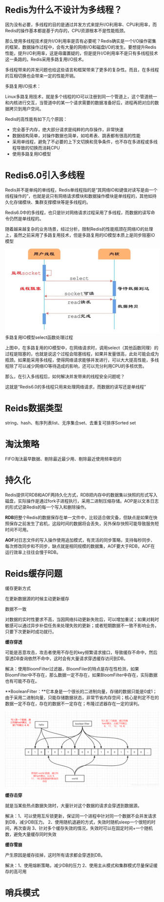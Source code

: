 # Redis为什么不设计为多线程？

因为没有必要，多线程的目的是通过并发方式来提升I/O利用率、CPU利用率，而Redis的操作基本都是基于内存的，CPU资源根本不是性能瓶颈。

那么使用多线程技术提升I/O利用率是否有必要呢？Redis确实是一个I/O操作密集的框架，数据操作过程中，会有大量的网络I/O和磁盘I/O的发生。要想提升Redis性能，提升I/O利用率，这是毋庸置疑的，但是提升I/O利用率不是只有多线程技术这一条路的。Redis采用多路复用I/O技术。

多线程带来的并发问题也给这些语言和框架带来了更多的复杂性。而且，在多线程的互相切换也会带来一定的性能开销。

多路复用I/O技术：

Linux多路复用技术，就是多个线程的IO可以注册到同一个管道上，这个管道统一和内核进行交互，当管道中的某一个请求需要的数据准备好后，进程再把对应的数据拷贝到用户空间。

Redis的高性能有如下几个原因：

- 完全基于内存，绝大部分请求是纯粹的内存操作，非常快速
- 数据结构简单，对操作数据也简单，如哈希表、跳表都有很高的性能
- 采用单线程，避免了不必要的上下文切换和竞争条件，也不存在多进程或多线程导致的切换而消耗CPU
- 使用多路复用IO模型

# Redis6.0引入多线程

Redis并不是单纯的单线程，Redis单线程指的是“其网络IO和键值对读写是由一个线程操作的”，也就是说只有网络请求模块和数据操作模块是单线程的，其他如持久化存储模块、集群支撑模块等是多线程的。

Redis6.0中的多线程，也只是针对网络请求过程采用了多线程，而数据的读写命令仍然是单线程的。

随着越来越复杂的业务场景，经过分析，限制Redis的性能瓶颈在网络IO的处理上，虽然之前采用了多路复用技术，但是多路复用的IO模型本质上是同步阻塞IO模型

![image-20210327094649232](浅谈redis.assets/image-20210327094649232.png)
										多路复用IO模型select函数处理过程

上图中，在多路复用的IO模型中，在网络请求时，调用select（其他函数同理）的过程是阻塞的，也就是说这个过程会阻塞线程，如果并发量很高，此处可能会成为瓶颈。如果能采用多线程，使得网络请求能够并发进行，可以大大提高性能，多线程除了可以减少网络IO等待造成的影响，还可以充分利用CPU的多核优势。

那么，在引入多线程后，如何解决并发带来的线程安全问题呢？

这就是“Redis6.0的多线程只用来处理网络请求，而数据的读写还是单线程”

# Reids数据类型

string、hash、有序列表list、无序集合set、去重复可排序Sorted set

# 淘汰策略

FIFO淘汰最早数据、剔除最近最少用、剔除最近使用频率低的

# 持久化

Redis提供可RDB和AOF两持久化方式，RDB把内存中的数据集以快照的形式写入磁盘，实际操作是通过fork子进程执行，采用二进制压缩存储。AOP是以文本日志的形式记录Redis的每一个写入和删除操作。

**RDB**把整个Redis的数据保存在单一文件中，比较适合做灾备，但缺点是如果在快照保存之前发生了宕机，这段时间的数据将会丢失，另外保存快照可能导致服务短时间不可用。

**AOF**对日志文件的写入操作使用追加模式，有灵活的同步策略，支持每秒同步、每次修改同步和不同步，缺点就是相同规模的数据集，AOF要大于RDB，AOF在运行效率上往往会慢于RDB。

# Reids缓存问题

缓存更新方式

在更新数据源的时候主动更新缓存

数据不一致

对数据的实时性要求不高，当因网络抖动更新失败后，可以增加重试；如果对耗时敏感可以通过异步补偿任务来处理失败的更新；或者短期数据不一致不影响业务，只要下次更新时成功就行。

**缓存穿透**

可能是恶意攻击，攻击者使用不存在的key频繁请求接口，导致缓存不命中，然后穿透DB查询依然不命中，这时会有大量请求穿透缓存访问到DB。

解决：使用BloomFilter过滤器，BloomFiler的特点是存在性检测，如果BloomFilter中不存在，那么数据一定不存在，如果BloomFilter中存在，实际数据也有可能不存在。

**BooleanFilter：**它本身是一个很长的二进制向量，存储的数据只能是0或1；由于采用二进制向量，只能存储数据状态，非常节省内存空间；核心是判定不在的数据一定不存在，存在的数据不一定存在；布隆过滤器存在一定的误判。

![img](浅谈redis.assets/20200809183956666.png)

**缓存击穿**

就是当某些热点数据失效时，大量针对这个数据的请求会穿透到数据源。

解决：1、可以使用互斥锁更新，保证同一个进程中针对同一个数据不会并发请求到DB，减少DB压力。
2、使用随机退避的方式，失效时随机sleep一个很短的时间，再次查询
3、针对多个缓存失效的情况，失效时可以在固定时间+一个随机数，避免大量缓存同时失效

**缓存雪崩**

产生原因是缓存挂掉，这时所有请求都会穿透到DB。

解决：1、使用熔断策略，减少DB的压力
2、使用主从模式和集群模式尽量保证缓存的高可用

# 哨兵模式